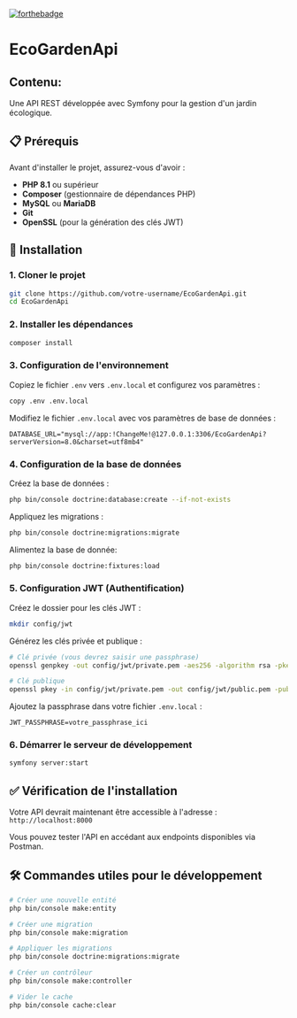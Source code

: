 [![forthebadge](https://forthebadge.com/images/badges/powered-by-coffee.svg)](https://forthebadge.com)

# EcoGardenApi

## Contenu:

Une API REST développée avec Symfony pour la gestion d'un jardin écologique.

## 📋 Prérequis

Avant d'installer le projet, assurez-vous d'avoir :

-   **PHP 8.1** ou supérieur
-   **Composer** (gestionnaire de dépendances PHP)
-   **MySQL** ou **MariaDB**
-   **Git**
-   **OpenSSL** (pour la génération des clés JWT)

## 🚀 Installation

### 1. Cloner le projet

```bash
git clone https://github.com/votre-username/EcoGardenApi.git
cd EcoGardenApi
```

### 2. Installer les dépendances

```bash
composer install
```

### 3. Configuration de l'environnement

Copiez le fichier `.env` vers `.env.local` et configurez vos paramètres :

```bash
copy .env .env.local
```

Modifiez le fichier `.env.local` avec vos paramètres de base de données :

```env
DATABASE_URL="mysql://app:!ChangeMe!@127.0.0.1:3306/EcoGardenApi?serverVersion=8.0&charset=utf8mb4"
```

### 4. Configuration de la base de données

Créez la base de données :

```bash
php bin/console doctrine:database:create --if-not-exists
```

Appliquez les migrations :

```bash
php bin/console doctrine:migrations:migrate
```

Alimentez la base de donnée:

```bash
php bin/console doctrine:fixtures:load
```

### 5. Configuration JWT (Authentification)

Créez le dossier pour les clés JWT :

```bash
mkdir config/jwt
```

Générez les clés privée et publique :

```bash
# Clé privée (vous devrez saisir une passphrase)
openssl genpkey -out config/jwt/private.pem -aes256 -algorithm rsa -pkeyopt rsa_keygen_bits:4096

# Clé publique
openssl pkey -in config/jwt/private.pem -out config/jwt/public.pem -pubout
```

Ajoutez la passphrase dans votre fichier `.env.local` :

```env
JWT_PASSPHRASE=votre_passphrase_ici
```

### 6. Démarrer le serveur de développement

```bash
symfony server:start
```

## ✅ Vérification de l'installation

Votre API devrait maintenant être accessible à l'adresse : `http://localhost:8000`

Vous pouvez tester l'API en accédant aux endpoints disponibles via Postman.

## 🛠️ Commandes utiles pour le développement

```bash
# Créer une nouvelle entité
php bin/console make:entity

# Créer une migration
php bin/console make:migration

# Appliquer les migrations
php bin/console doctrine:migrations:migrate

# Créer un contrôleur
php bin/console make:controller

# Vider le cache
php bin/console cache:clear
```
